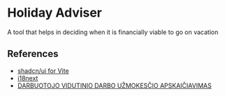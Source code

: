 # Holiday Adviser

A tool that helps in deciding when it is financially viable to go on vacation

## References

- [shadcn/ui for Vite](https://ui.shadcn.com/docs/installation/vite)
- [i18next](https://www.i18next.com/)
- [DARBUOTOJO VIDUTINIO DARBO UŽMOKESČIO APSKAIČIAVIMAS](https://e-seimas.lrs.lt/portal/legalAct/lt/TAD/5a07b6715b4711e7a53b83ca0142260e#part_456997d804d943b88b1bcdb7f42d06a9)
